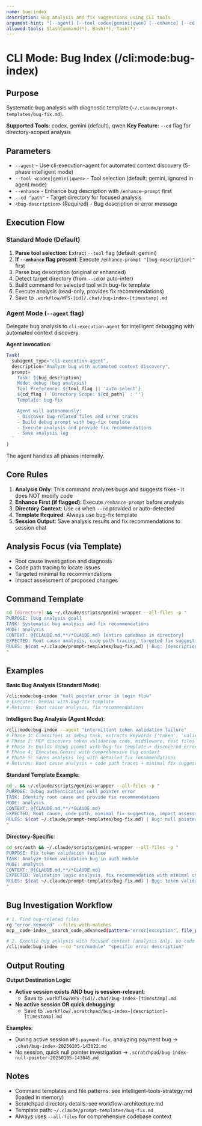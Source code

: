 ```yaml
---
name: bug-index
description: Bug analysis and fix suggestions using CLI tools
argument-hint: "[--agent] [--tool codex|gemini|qwen] [--enhance] [--cd path] bug description"
allowed-tools: SlashCommand(*), Bash(*), Task(*)
---
```


# CLI Mode: Bug Index (/cli:mode:bug-index)

## Purpose

Systematic bug analysis with diagnostic template (`~/.claude/prompt-templates/bug-fix.md`).

**Supported Tools**: codex, gemini (default), qwen
**Key Feature**: `--cd` flag for directory-scoped analysis

## Parameters

- `--agent` - Use cli-execution-agent for automated context discovery (5-phase intelligent mode)
- `--tool <codex|gemini|qwen>` - Tool selection (default: gemini, ignored in agent mode)
- `--enhance` - Enhance bug description with `/enhance-prompt` first
- `--cd "path"` - Target directory for focused analysis
- `<bug-description>` (Required) - Bug description or error message

## Execution Flow

### Standard Mode (Default)

1. **Parse tool selection**: Extract `--tool` flag (default: gemini)
2. **If `--enhance` flag present**: Execute `/enhance-prompt "[bug-description]"` first
3. Parse bug description (original or enhanced)
4. Detect target directory (from `--cd` or auto-infer)
5. Build command for selected tool with bug-fix template
6. Execute analysis (read-only, provides fix recommendations)
7. Save to `.workflow/WFS-[id]/.chat/bug-index-[timestamp].md`

### Agent Mode (`--agent` flag)

Delegate bug analysis to `cli-execution-agent` for intelligent debugging with automated context discovery.

**Agent invocation**:
```javascript
Task(
  subagent_type="cli-execution-agent",
  description="Analyze bug with automated context discovery",
  prompt=`
    Task: ${bug_description}
    Mode: debug (bug analysis)
    Tool Preference: ${tool_flag || 'auto-select'}
    ${cd_flag ? `Directory Scope: ${cd_path}` : ''}
    Template: bug-fix

    Agent will autonomously:
    - Discover bug-related files and error traces
    - Build debug prompt with bug-fix template
    - Execute analysis and provide fix recommendations
    - Save analysis log
  `
)
```

The agent handles all phases internally.

## Core Rules

1. **Analysis Only**: This command analyzes bugs and suggests fixes - it does NOT modify code
2. **Enhance First (if flagged)**: Execute `/enhance-prompt` before analysis
3. **Directory Context**: Use `cd` when `--cd` provided or auto-detected
4. **Template Required**: Always use bug-fix template
5. **Session Output**: Save analysis results and fix recommendations to session chat

## Analysis Focus (via Template)

- Root cause investigation and diagnosis
- Code path tracing to locate issues
- Targeted minimal fix recommendations
- Impact assessment of proposed changes

## Command Template

```bash
cd [directory] && ~/.claude/scripts/gemini-wrapper --all-files -p "
PURPOSE: [bug analysis goal]
TASK: Systematic bug analysis and fix recommendations
MODE: analysis
CONTEXT: @{CLAUDE.md,**/*CLAUDE.md} [entire codebase in directory]
EXPECTED: Root cause analysis, code path tracing, targeted fix suggestions
RULES: $(cat ~/.claude/prompt-templates/bug-fix.md) | Bug: [description]
"
```

## Examples

**Basic Bug Analysis (Standard Mode)**:
```bash
/cli:mode:bug-index "null pointer error in login flow"
# Executes: Gemini with bug-fix template
# Returns: Root cause analysis, fix recommendations
```

**Intelligent Bug Analysis (Agent Mode)**:
```bash
/cli:mode:bug-index --agent "intermittent token validation failure"
# Phase 1: Classifies as debug task, extracts keywords ['token', 'validation', 'failure']
# Phase 2: MCP discovers token validation code, middleware, test files with errors
# Phase 3: Builds debug prompt with bug-fix template + discovered error patterns
# Phase 4: Executes Gemini with comprehensive bug context
# Phase 5: Saves analysis log with detailed fix recommendations
# Returns: Root cause analysis + code path traces + minimal fix suggestions
```

**Standard Template Example**:
```bash
cd . && ~/.claude/scripts/gemini-wrapper --all-files -p "
PURPOSE: Debug authentication null pointer error
TASK: Identify root cause and provide fix recommendations
MODE: analysis
CONTEXT: @{CLAUDE.md,**/*CLAUDE.md}
EXPECTED: Root cause, code path, minimal fix suggestion, impact assessment
RULES: $(cat ~/.claude/prompt-templates/bug-fix.md) | Bug: null pointer in login flow
"
```

**Directory-Specific**:
```bash
cd src/auth && ~/.claude/scripts/gemini-wrapper --all-files -p "
PURPOSE: Fix token validation failure
TASK: Analyze token validation bug in auth module
MODE: analysis
CONTEXT: @{CLAUDE.md,**/*CLAUDE.md}
EXPECTED: Validation logic analysis, fix recommendation with minimal changes
RULES: $(cat ~/.claude/prompt-templates/bug-fix.md) | Bug: token validation fails intermittently
"
```

## Bug Investigation Workflow

```bash
# 1. Find bug-related files
rg "error_keyword" --files-with-matches
mcp__code-index__search_code_advanced(pattern="error|exception", file_pattern="*.ts")

# 2. Execute bug analysis with focused context (analysis only, no code changes)
/cli:mode:bug-index --cd "src/module" "specific error description"
```

## Output Routing

**Output Destination Logic**:
- **Active session exists AND bug is session-relevant**:
  - Save to `.workflow/WFS-[id]/.chat/bug-index-[timestamp].md`
- **No active session OR quick debugging**:
  - Save to `.workflow/.scratchpad/bug-index-[description]-[timestamp].md`

**Examples**:
- During active session `WFS-payment-fix`, analyzing payment bug → `.chat/bug-index-20250105-143022.md`
- No session, quick null pointer investigation → `.scratchpad/bug-index-null-pointer-20250105-143045.md`

## Notes

- Command templates and file patterns: see intelligent-tools-strategy.md (loaded in memory)
- Scratchpad directory details: see workflow-architecture.md
- Template path: `~/.claude/prompt-templates/bug-fix.md`
- Always uses `--all-files` for comprehensive codebase context
